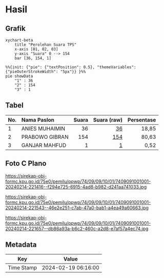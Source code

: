 # Hasil

## Grafik

```mermaid
xychart-beta
    title "Perolehan Suara TPS"
    x-axis [01, 02, 03]
    y-axis "Suara" 0 --> 154
    bar [36, 154, 1]
```

```mermaid
%%{init: {"pie": {"textPosition": 0.5}, "themeVariables": {"pieOuterStrokeWidth": "5px"}} }%%
pie showData
    "1" : 36
    "2" : 154
    "3" : 1
```

## Tabel

| No. | Nama Paslon    | Suara | Suara (raw) | Persentase |
|:--- |:-------------- | -----:| -----------:| ----------:|
| 1   | ANIES MUHAIMIN | 36    | [36][p-1]   | 18,85      |
| 2   | PRABOWO GIBRAN | 154   | [154][p-2]  | 80,63      |
| 3   | GANJAR MAHFUD  | 1     | [1][p-3]    | 0,52       |


[p-1]: https://github.com/gigit-pemilu/pemilu-2024-74-sulawesi-tenggara/blob/main/pilpres/hitung-suara/sub/74-sulawesi-tenggara/sub/09-konawe-utara/sub/09-andowia/sub/1001-andowia/sub/001-tps/sub/paslon-1.txt
[p-2]: https://github.com/gigit-pemilu/pemilu-2024-74-sulawesi-tenggara/blob/main/pilpres/hitung-suara/sub/74-sulawesi-tenggara/sub/09-konawe-utara/sub/09-andowia/sub/1001-andowia/sub/001-tps/sub/paslon-2.txt
[p-3]: https://github.com/gigit-pemilu/pemilu-2024-74-sulawesi-tenggara/blob/main/pilpres/hitung-suara/sub/74-sulawesi-tenggara/sub/09-konawe-utara/sub/09-andowia/sub/1001-andowia/sub/001-tps/sub/paslon-3.txt

## Foto C Plano

https://sirekap-obj-formc.kpu.go.id/75e0/pemilu/ppwp/74/09/09/10/01/7409091001001-20240214-221416--f294e725-6915-4ad8-b982-d241aa741033.jpg

https://sirekap-obj-formc.kpu.go.id/75e0/pemilu/ppwp/74/09/09/10/01/7409091001001-20240214-221543--46e2e251-c7ab-47a0-bab1-a4ea49a60663.jpg

https://sirekap-obj-formc.kpu.go.id/75e0/pemilu/ppwp/74/09/09/10/01/7409091001001-20240214-221657--db86a93a-b6c2-460c-a2d8-e7af57a4ec74.jpg


## Metadata

| Key        | Value               |
| ---------- | ------------------- |
| Time Stamp | 2024-02-19 06:16:00 |



